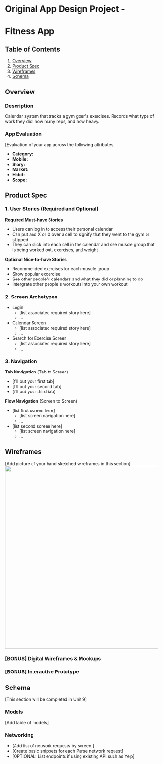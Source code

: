 Original App Design Project -
===

# Fitness App

## Table of Contents
1. [Overview](#Overview)
1. [Product Spec](#Product-Spec)
1. [Wireframes](#Wireframes)
2. [Schema](#Schema)

## Overview
### Description
Calendar system that tracks a gym goer's exercises. Records what type of work they did, how many reps, and how heavy. 

### App Evaluation
[Evaluation of your app across the following attributes]
- **Category:**
- **Mobile:**
- **Story:**
- **Market:**
- **Habit:**
- **Scope:**

## Product Spec

### 1. User Stories (Required and Optional)

**Required Must-have Stories**

* Users can log in to access their personal calendar
* Can put and X or O over a cell to signify that they went to the gym or skipped
* They can click into each cell in the calendar and see muscle group that is being worked out, exercises, and weight. 

**Optional Nice-to-have Stories**

* Recommended exercises for each muscle group
* Show popular excercise
* See other people's calendars and what they did or planning to do
* Intergrate other people's workouts into your own workout

### 2. Screen Archetypes

* Login
   * [list associated required story here]
   * ...
* Calendar Screen
   * [list associated required story here]
   * ...
* Search for Exercise Screen
   * [list associated required story here]
   * ...

### 3. Navigation

**Tab Navigation** (Tab to Screen)

* [fill out your first tab]
* [fill out your second tab]
* [fill out your third tab]

**Flow Navigation** (Screen to Screen)

* [list first screen here]
   * [list screen navigation here]
   * ...
* [list second screen here]
   * [list screen navigation here]
   * ...

## Wireframes
[Add picture of your hand sketched wireframes in this section]
<img src="YOUR_WIREFRAME_IMAGE_URL" width=600>

### [BONUS] Digital Wireframes & Mockups

### [BONUS] Interactive Prototype

## Schema 
[This section will be completed in Unit 9]
### Models
[Add table of models]
### Networking
- [Add list of network requests by screen ]
- [Create basic snippets for each Parse network request]
- [OPTIONAL: List endpoints if using existing API such as Yelp]
